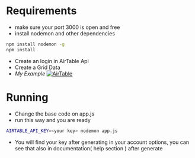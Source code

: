 # Requirements
- make sure your port 3000 is open and free
- install nodemon and other dependencies
```sh
npm install nodemon -g
npm install
```
- Create an login in AirTable Api
- Create a Grid Data
- _My Example_
[![AirTable](https://i.ibb.co/HqQH8jS/airtable.png)](https://ibb.co/bXnK9k0)

# Running
- Change the base code on app.js
- run this way and you are ready
```sh
AIRTABLE_API_KEY=<your key> nodemon app.js
```
- You will find your key after generating in your account options, you can see that also in documentation( help section ) after generate